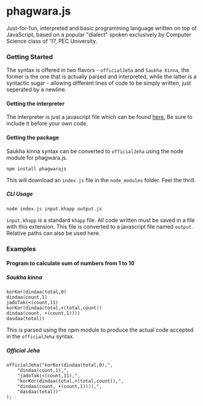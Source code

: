 # phagwara.js
Just-for-fun, interpreted and basic programming language written on top of JavaScript, based on a popular "dialect" spoken exclusively by Computer Science class of '17, PEC University.

### Getting Started
The syntax is offered in two flavors - `officialJeha` and `Saukha Kinna`, the former is the one that is actually parsed and interpreted, while the latter is a syntactic sugar - allowing different lines of code to be simply written, just seperated by a newline.

#### Getting the interpreter
The interpreter is just a javascript file which can be found <a href="https://github.com/akshayarora2009/phagwara.js/blob/master/src/main.js">here.</a> Be sure to include it before your own code.

#### Getting the package
Saukha kinna syntax can be converted to `officialJeha` using the node module for phagwara.js. 
```
npm install phagwarajs
```

This will download an `index.js` file in the `node_modules` folder. Feel the thrill.

##### CLI Usage

```
node index.js input.khapp output.js
```

`input.khapp` is a standard `khapp` file. All code written must be saved in a file with this extension. This file is converted to a javascript file named `output`. Relative paths can also be used here. 

### Examples
#### Program to calculate sum of numbers from 1 to 10

##### Saukha kinna

```
korKor(dindaa(total,0)
dindaa(count,1)
jadoTak(<(count,11)
korKor(dindaa(total,+(total,count))
dindaa(count, +(count,1))))
dasdaa(total))
```
This is parsed using the npm module to produce the actual code accepted in the `officialJeha` syntax.

##### Official Jeha

```
officialJeha("korKor(dindaa(total,0),",
    "dindaa(count,1),",
    "jadoTak(<(count,11),",
    "korKor(dindaa(total,+(total,count)),",
    "dindaa(count, +(count,1)))),",
    "dasdaa(total))"
);
```



